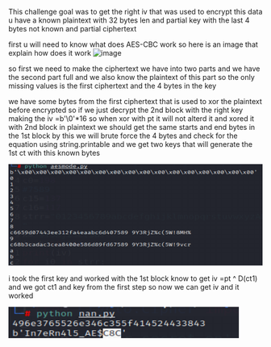 This challenge goal was to get the right iv that was used to encrypt this data u have a known plaintext with 32 bytes len and partial key with the last 4 bytes not known and partial ciphertext 

first u will need to know what does AES-CBC work so here is an image that explain how does it work 
![image](https://github.com/beboo07/CTF/assets/103918753/1f5dce9c-12dd-4e00-8bbe-89551e484598)

so first we need to make the ciphertext we have into two parts and we have the second part full and we also know the plaintext of this part so the only missing values is the first ciphertext and the 4 bytes in the key 

we have some bytes from the first ciphertext that is used to xor the plaintext before encrypted so if we just decrypt the 2nd block with the right key making the iv =b'\0'*16 so when xor with pt it will not alterd it and xored it with 2nd block in plaintext we should get the same starts and end bytes in the 1st block 
by this we will brute force the 4 bytes and check for the equation using string.printable
and we get two keys that will generate the 1st ct with this known bytes

![image](https://github.com/beboo07/CTF/blob/main/ieee/CBC/image.png?raw=true)

i took the first key and worked with the 1st block 
know to get iv =pt ^ D(ct1) 
and we got ct1 and key from the first step so now we can get iv and it worked 

![image](https://github.com/beboo07/CTF/blob/main/ieee/CBC/flag.png?raw=true)
